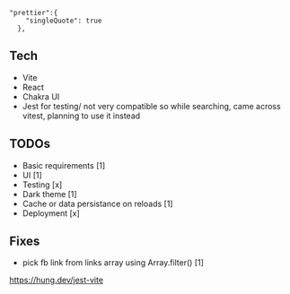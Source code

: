 
```
"prettier":{
    "singleQuote": true
  },
```

## Tech
- Vite
- React
- Chakra UI
- Jest for testing/ not very compatible so while searching, came across vitest, planning to use it instead

## TODOs
- Basic requirements [1]
- UI [1]
- Testing [x]
- Dark theme [1]
- Cache or data persistance on reloads [1]
- Deployment [x]

## Fixes
- pick fb link from links array using Array.filter() [1]


https://hung.dev/jest-vite